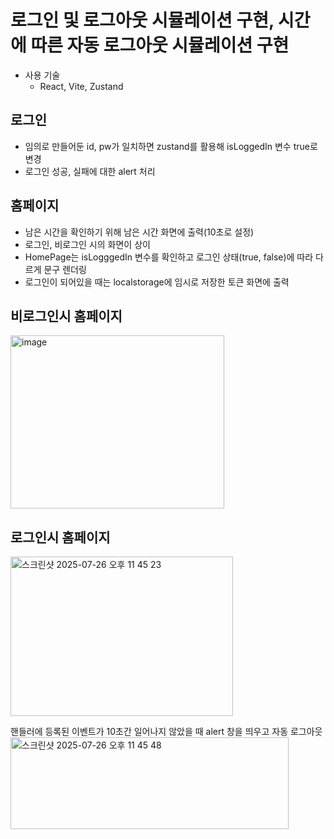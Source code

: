 # 로그인 및 로그아웃 시뮬레이션 구현, 시간에 따른 자동 로그아웃 시뮬레이션 구현

* 사용 기술
  * React, Vite, Zustand

## 로그인
* 임의로 만들어둔 id, pw가 일치하면 zustand를 활용해 isLoggedIn 변수 true로 변경
* 로그인 성공, 실패에 대한 alert 처리

## 홈페이지
* 남은 시간을 확인하기 위해 남은 시간 화면에 출력(10초로 설정)
* 로그인, 비로그인 시의 화면이 상이
* HomePage는 isLogggedIn 변수를 확인하고 로그인 상태(true, false)에 따라 다르게 문구 렌더링
* 로그인이 되어있을 때는 localstorage에 임시로 저장한 토큰 화면에 출력

## 비로그인시 홈페이지
<img width="342" height="277" alt="image" src="https://github.com/user-attachments/assets/ece44c5f-ac78-498b-ac41-bacb37217dfb" />


## 로그인시 홈페이지
<img width="356" height="255" alt="스크린샷 2025-07-26 오후 11 45 23" src="https://github.com/user-attachments/assets/db324c64-e7de-4e1b-a2d3-cb38e24e75de" />

핸들러에 등록된 이벤트가 10초간 일어나지 않았을 때 alert 창을 띄우고 자동 로그아웃
<img width="445" height="147" alt="스크린샷 2025-07-26 오후 11 45 48" src="https://github.com/user-attachments/assets/e9f31c4a-0c21-48c0-be9a-0ff97a980131" />


  

